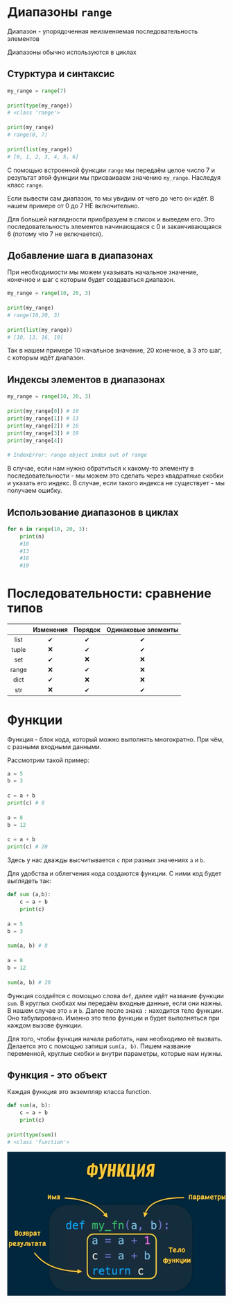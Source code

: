 # Диапазоны `range`

Диапазон - упорядоченная неизменяемая последовательность элементов

Диапазоны обычно используются в циклах

## Стурктура и синтаксис

```python
my_range = range(7)

print(type(my_range))
# <class 'range'>

print(my_range)
# range(0, 7)

print(list(my_range))
# [0, 1, 2, 3, 4, 5, 6]
```

С помощью встроенной функции `range` мы передаём целое число 7 и результат этой функции мы присваиваем значению `my_range`. Наследуя класс `range`.

Если вывести сам диапазон, то мы увидим от чего до чего он идёт. В нашем примере от 0 до 7 НЕ включительно.

Для большей наглядности приобразуем в список и выведем его. Это последовательность элементов начинающаяся с 0 и заканчивающаяся 6 (потому что 7 не включается).

## Добавление шага в диапазонах

При необходимости мы можем указывать начальное значение, конечное и шаг с которым будет создаваться диапазон.

```python
my_range = range(10, 20, 3)

print(my_range)
# range(10,20, 3)

print(list(my_range))
# [10, 13, 16, 19]
```

Так в нашем примере 10 начальное значение, 20 конечное, а 3 это шаг, с которым идёт диапазон.


## Индексы элементов в диапазонах

```python
my_range = range(10, 20, 3)

print(my_range[0]) # 10
print(my_range[1]) # 13
print(my_range[2]) # 16
print(my_range[3]) # 19
print(my_range[4])

# IndexError: range object index out of range
```

В случае, если нам нужно обратиться к какому-то элементу в последовательности - мы можем это сделать через квадратные скобки и указать его индекс. В случае, если такого индекса не существует - мы получаем ошибку.

## Использование диапазонов в циклах

```python
for n in range(10, 20, 3):
    print(n)
    #10
    #13
    #16
    #19
```

# Последовательности: сравнение типов

|       | Изменения | Порядок | Одинаковые элементы |
|:-------:|:-----------:|:---------:|:---------------------:|
| list  |     ✔     |    ✔    |          ✔         |
| tuple |     ❌     |    ✔    |          ✔        |
| set   |     ✔     |    ❌    |          ❌         |
| range |      ❌    |    ✔    |          ❌         |
| dict  |     ✔     |    ❌    |          ❌         |
| str   |     ❌     |    ✔    |          ✔         |


# Функции

Функция - блок кода, который можно выполнять многократно. При чём, с разными входными данными. 

Рассмотрим такой пример:
```python
a = 5
b = 3

c = a + b
print(c) # 8

a = 8
b = 12

c = a + b
print(c) # 20
```

Здесь у нас дважды высчитывается `c` при разных значениях `a` и `b`. 

Для удобства и облегчения кода создаются функции. С ними код будет выглядеть так:

```python
def sum (a,b):
    c = a + b
    print(c)

a = 5
b = 3

sum(a, b) # 8

a = 8
b = 12

sum(a, b) # 20
```

Функция создаётся с помощью слова `def`, далее идёт название функции `sum`. В круглых скобках мы передаём входные данные, если они нажны. В нашем случае это `a` и `b`. Далее после знака `:` находится тело функции. Оно табулировано. Именно это тело функции и будет выполняться при каждом вызове функции.

Для того, чтобы функция начала работать, нам необходимо её вызвать. Делается это с помощью запиши `sum(a, b)`. Пишем название переменной, круглые скобки и внутри параметры, которые нам нужны.

## Функция - это объект

Каждая функция это экземпляр класса function.

```python
def sum(a, b):
    c = a + b
    print(c)

print(type(sum))
# <class 'function'>
```

![function](./img/func.png)

